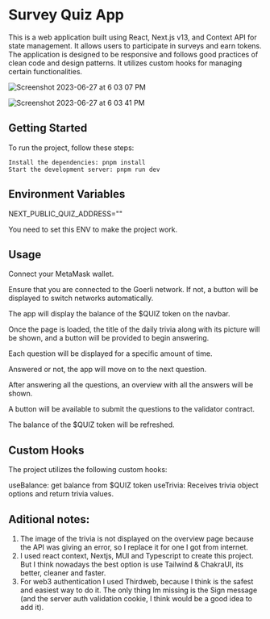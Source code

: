 # Survey Quiz App

This is a web application built using React, Next.js v13, and Context API for state management. It allows users to participate in surveys and earn tokens. The application is designed to be responsive and follows good practices of clean code and design patterns. It utilizes custom hooks for managing certain functionalities.


![Screenshot 2023-06-27 at 6 03 07 PM](https://github.com/thomasbeckford/membrane-frontend-cc/assets/28713861/8fe2a35a-44ad-4784-9780-54db3b977dc4)

![Screenshot 2023-06-27 at 6 03 41 PM](https://github.com/thomasbeckford/membrane-frontend-cc/assets/28713861/5ece18ea-a9dc-4b73-a9c5-b339de96cccf)


## Getting Started

To run the project, follow these steps:

```Clone the repository: git clone <repository_url>
Install the dependencies: pnpm install
Start the development server: pnpm run dev
```

## Environment Variables

NEXT_PUBLIC_QUIZ_ADDRESS=""

You need to set this ENV to make the project work.

## Usage

Connect your MetaMask wallet.

Ensure that you are connected to the Goerli network. If not, a button will be displayed to switch networks automatically.

The app will display the balance of the $QUIZ token on the navbar.

Once the page is loaded, the title of the daily trivia along with its picture will be shown, and a button will be provided to begin answering.

Each question will be displayed for a specific amount of time.

Answered or not, the app will move on to the next question.

After answering all the questions, an overview with all the answers will be shown.

A button will be available to submit the questions to the validator contract.

The balance of the $QUIZ token will be refreshed.

## Custom Hooks

The project utilizes the following custom hooks:

useBalance: get balance from $QUIZ token
useTrivia: Receives trivia object options and return trivia values.

## Aditional notes:

1. The image of the trivia is not displayed on the overview page because the API was giving an error, so I replace it for one I got from internet.
2. I used react context, Nextjs, MUI and Typescript to create this project. But I think nowadays the best option is use Tailwind & ChakraUI, its better, cleaner and faster.
3. For web3 authentication I used Thirdweb, because I think is the safest and easiest way to do it. The only thing Im missing is the Sign message (and the server auth validation cookie, I think would be a good idea to add it).
